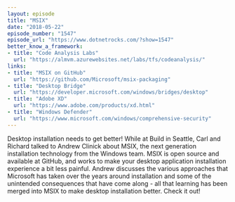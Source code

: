 ```yaml
---
layout: episode
title: "MSIX"
date: "2018-05-22"
episode_number: "1547"
episode_url: "https://www.dotnetrocks.com/?show=1547"
better_know_a_framework:
- title: "Code Analysis Labs"
  url: "https://almvm.azurewebsites.net/labs/tfs/codeanalysis/"
links:
- title: "MSIX on GitHub"
  url: "https://github.com/Microsoft/msix-packaging"
- title: "Desktop Bridge"
  url: "https://developer.microsoft.com/windows/bridges/desktop"
- title: "Adobe XD"
  url: "https://www.adobe.com/products/xd.html"
- title: "Windows Defender"
  url: "https://www.microsoft.com/windows/comprehensive-security"
---
```


Desktop installation needs to get better! While at Build in Seattle, Carl and Richard talked to Andrew Clinick about MSIX, the next generation installation technology from the Windows team. MSIX is open source and available at GitHub, and works to make your desktop application installation experience a bit less painful. Andrew discusses the various approaches that Microsoft has taken over the years around installation and some of the unintended consequences that have come along - all that learning has been merged into MSIX to make desktop installation better. Check it out!
